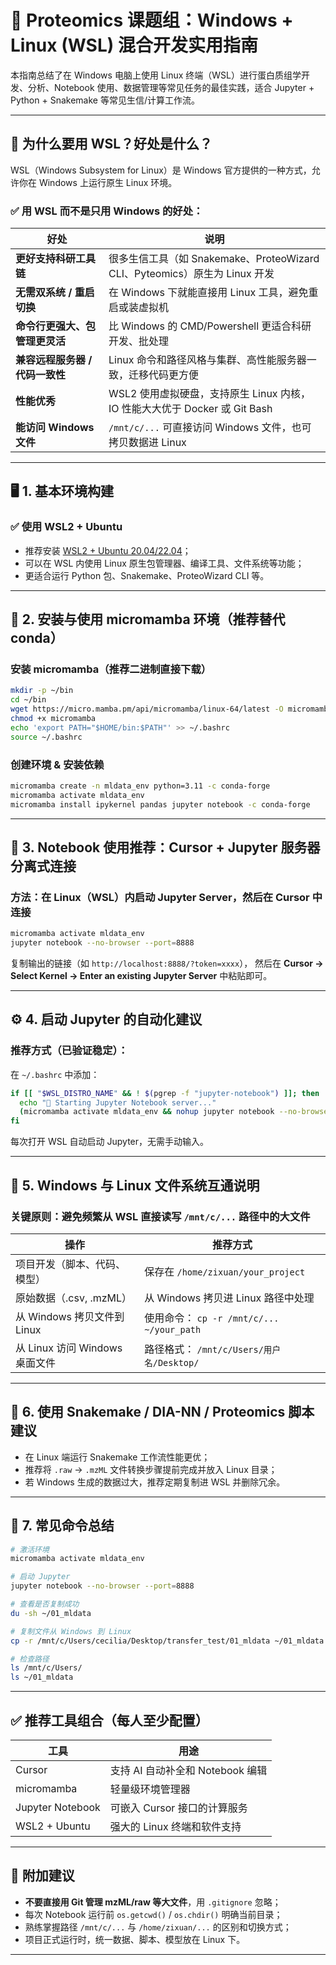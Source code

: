 # 🧬 Proteomics 课题组：Windows + Linux (WSL) 混合开发实用指南

本指南总结了在 Windows 电脑上使用 Linux 终端（WSL）进行蛋白质组学开发、分析、Notebook 使用、数据管理等常见任务的最佳实践，适合 Jupyter + Python + Snakemake 等常见生信/计算工作流。

---

## 🌟 为什么要用 WSL？好处是什么？

WSL（Windows Subsystem for Linux）是 Windows 官方提供的一种方式，允许你在 Windows 上运行原生 Linux 环境。

### ✅ 用 WSL 而不是只用 Windows 的好处：

| 好处                          | 说明                                                                 |
|-------------------------------|----------------------------------------------------------------------|
| **更好支持科研工具链**         | 很多生信工具（如 Snakemake、ProteoWizard CLI、Pyteomics）原生为 Linux 开发 |
| **无需双系统 / 重启切换**     | 在 Windows 下就能直接用 Linux 工具，避免重启或装虚拟机                   |
| **命令行更强大、包管理更灵活** | 比 Windows 的 CMD/Powershell 更适合科研开发、批处理                    |
| **兼容远程服务器 / 代码一致性** | Linux 命令和路径风格与集群、高性能服务器一致，迁移代码更方便            |
| **性能优秀**                  | WSL2 使用虚拟硬盘，支持原生 Linux 内核，IO 性能大大优于 Docker 或 Git Bash |
| **能访问 Windows 文件**       | `/mnt/c/...` 可直接访问 Windows 文件，也可拷贝数据进 Linux              |

---

## 🖥️ 1. 基本环境构建

### ✅ 使用 WSL2 + Ubuntu
- 推荐安装 [WSL2 + Ubuntu 20.04/22.04](https://learn.microsoft.com/en-us/windows/wsl/install)；
- 可以在 WSL 内使用 Linux 原生包管理器、编译工具、文件系统等功能；
- 更适合运行 Python 包、Snakemake、ProteoWizard CLI 等。

---

## 🧪 2. 安装与使用 micromamba 环境（推荐替代 conda）

### 安装 micromamba（推荐二进制直接下载）

```bash
mkdir -p ~/bin
cd ~/bin
wget https://micro.mamba.pm/api/micromamba/linux-64/latest -O micromamba
chmod +x micromamba
echo 'export PATH="$HOME/bin:$PATH"' >> ~/.bashrc
source ~/.bashrc
````

### 创建环境 & 安装依赖

```bash
micromamba create -n mldata_env python=3.11 -c conda-forge
micromamba activate mldata_env
micromamba install ipykernel pandas jupyter notebook -c conda-forge
```

---

## 🧠 3. Notebook 使用推荐：Cursor + Jupyter 服务器分离式连接

### 方法：在 Linux（WSL）内启动 Jupyter Server，然后在 Cursor 中连接

```bash
micromamba activate mldata_env
jupyter notebook --no-browser --port=8888
```

复制输出的链接（如 `http://localhost:8888/?token=xxxx`），
然后在 **Cursor → Select Kernel → Enter an existing Jupyter Server** 中粘贴即可。

---

## ⚙️ 4. 启动 Jupyter 的自动化建议

### 推荐方式（已验证稳定）：

在 `~/.bashrc` 中添加：

```bash
if [[ "$WSL_DISTRO_NAME" && ! $(pgrep -f "jupyter-notebook") ]]; then
  echo "📢 Starting Jupyter Notebook server..."
  (micromamba activate mldata_env && nohup jupyter notebook --no-browser --port=8888 > ~/.jupyter.log 2>&1 &)
fi
```

每次打开 WSL 自动启动 Jupyter，无需手动输入。

---

## 📁 5. Windows 与 Linux 文件系统互通说明

### 关键原则：避免频繁从 WSL 直接读写 `/mnt/c/...` 路径中的大文件

| 操作                      | 推荐方式                                 |
| ----------------------- | ------------------------------------ |
| 项目开发（脚本、代码、模型）          | 保存在 `/home/zixuan/your_project`      |
| 原始数据（.csv, .mzML）       | 从 Windows 拷贝进 Linux 路径中处理            |
| 从 Windows 拷贝文件到 Linux   | 使用命令： `cp -r /mnt/c/... ~/your_path` |
| 从 Linux 访问 Windows 桌面文件 | 路径格式： `/mnt/c/Users/用户名/Desktop/`    |

---

## 🧪 6. 使用 Snakemake / DIA-NN / Proteomics 脚本建议

* 在 Linux 端运行 Snakemake 工作流性能更优；
* 推荐将 `.raw` → `.mzML` 文件转换步骤提前完成并放入 Linux 目录；
* 若 Windows 生成的数据过大，推荐定期复制进 WSL 并删除冗余。

---

## 🧰 7. 常见命令总结

```bash
# 激活环境
micromamba activate mldata_env

# 启动 Jupyter
jupyter notebook --no-browser --port=8888

# 查看是否复制成功
du -sh ~/01_mldata

# 复制文件从 Windows 到 Linux
cp -r /mnt/c/Users/cecilia/Desktop/transfer_test/01_mldata ~/01_mldata

# 检查路径
ls /mnt/c/Users/
ls ~/01_mldata
```

---

## ✅ 推荐工具组合（每人至少配置）

| 工具               | 用途                      |
| ---------------- | ----------------------- |
| Cursor           | 支持 AI 自动补全和 Notebook 编辑 |
| micromamba       | 轻量级环境管理器                |
| Jupyter Notebook | 可嵌入 Cursor 接口的计算服务      |
| WSL2 + Ubuntu    | 强大的 Linux 终端和软件支持       |

---

## 📌 附加建议

* **不要直接用 Git 管理 mzML/raw 等大文件**，用 `.gitignore` 忽略；
* 每次 Notebook 运行前 `os.getcwd()` / `os.chdir()` 明确当前目录；
* 熟练掌握路径 `/mnt/c/...` 与 `/home/zixuan/...` 的区别和切换方式；
* 项目正式运行时，统一数据、脚本、模型放在 Linux 下。

---

